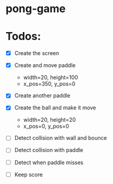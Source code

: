# pong-game

# Todos:
- [x] Create the screen
- [x] Create and move paddle
  - width=20, height=100
  - x_pos=350, y_pos=0

- [x] Create another paddle
- [x] Create the ball and make it move
  - width=20, height=20
  - x_pos=0, y_pos=0
- [ ] Detect collision with wall and bounce
- [ ] Detect collision with paddle
- [ ] Detect when paddle misses
- [ ] Keep score
